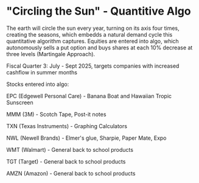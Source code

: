 # "Circling the Sun" - Quantitive Algo
The earth will circle the sun every year, turning on its axis four times, creating the seasons, which embedds a natural demand cycle this quantitative algorithm captures. 
Equities are entered into algo, which autonomously sells a put option and buys shares at each 10% decrease at three levels (Martingale Approach). 

Fiscal Quarter 3: July - Sept 2025, targets companies with increased cashflow in summer months 

Stocks entered into algo: 

EPC (Edgewell Personal Care) - Banana Boat and Hawaiian Tropic Sunscreen 

MMM (3M) - Scotch Tape, Post-it notes

TXN (Texas Instruments) - Graphing Calculators 

NWL (Newell Brands) - Elmer's glue, Sharpie, Paper Mate, Expo

WMT (Walmart) - General back to school products 

TGT (Target) - General back to school products

AMZN (Amazon) - General back to school products 
